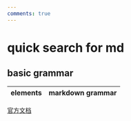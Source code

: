 ```yaml
---
comments: true
---
```


# quick search for md
## basic grammar
| elements | markdown grammar |
|----------|------------------|


[官方文档](https://markdown.com.cn/cheat-sheet.html#%E6%80%BB%E8%A7%88)